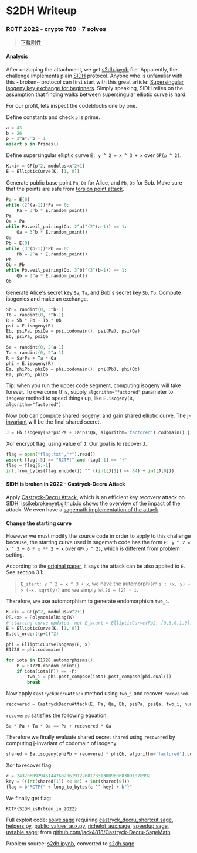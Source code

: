# S2DH Writeup

### RCTF 2022 - crypto 769 - 7 solves

> [下载附件](_media_file_task_2ca138ee-f38f-4783-ae50-537dc868006e.zip)

#### Analysis

After unzipping the attachment, we get [s2dh.ipynb](s2dh.ipynb) file. Apparently, the challenge implements plain [SIDH](https://en.wikipedia.org/wiki/Supersingular_isogeny_key_exchange) protocol. Anyone who is unfamiliar with this ~broken~ protocol can first start with this great article: [Supersingular isogeny key exchange
for beginners](https://eprint.iacr.org/2019/1321.pdf). Simply speaking, SIDH relies on the assumption that finding walks between supersingular elliptic curve is hard. 

For our profit, lets inspect the codeblocks one by one.

Define constants and check `p` is prime.

```python
a = 43
b = 26
p = 2^a*3^b - 1
assert p in Primes()
```

Define supersingular elliptic curve `E: y ^ 2 = x ^ 3 + x` over `GF(p ^ 2)`.

```python
K.<i> = GF(p^2, modulus=x^2+1)
E = EllipticCurve(K, [1, 0])
```

Generate public base point `Pa`, `Qa` for Alice, and `Pb`, `Qb` for Bob. Make sure that the points are safe from [torsion point attack](https://eprint.iacr.org/2022/654.pdf).

```python
Pa = E(0)
while (2^(a-1))*Pa == 0:
    Pa = 3^b * E.random_point()
Pa
Qa = Pa
while Pa.weil_pairing(Qa, 2^a)^(2^(a-1)) == 1:
    Qa = 3^b * E.random_point()
Qa
Pb = E(0)
while (3^(b-1))*Pb == 0:
    Pb = 2^a * E.random_point()
Pb
Qb = Pb
while Pb.weil_pairing(Qb, 3^b)^(3^(b-1)) == 1:
    Qb = 2^a * E.random_point()
Qb
```

Generate Alice's secret key `Sa`, `Ta`, and Bob's secret key `Sb`, `Tb`. Compute isogenies and make an exchange.

```python
Sb = randint(0, 3^b-1)
Tb = randint(0, 3^b-1)
R = Sb * Pb + Tb * Qb
psi = E.isogeny(R)
Eb, psiPa, psiQa = psi.codomain(), psi(Pa), psi(Qa)
Eb, psiPa, psiQa

Sa = randint(0, 2^a-1)
Ta = randint(0, 2^a-1)
R = Sa*Pa + Ta * Qa
phi = E.isogeny(R)
Ea, phiPb, phiQb = phi.codomain(), phi(Pb), phi(Qb)
Ea, phiPb, phiQb
```

Tip: when you run the upper code segment, computing isogeny will take forever. To overcome this, supply `algorithm="factored"` parameter to `isogeny` method to speed things up, like `E.isogeny(R, algorithm="factored")`.

Now bob can compute shared isogeny, and gain shared elliptic curve. The [j-invariant](https://en.wikipedia.org/wiki/J-invariant) will be the final shared secret.

```python
J = Eb.isogeny(Sa*psiPa + Ta*psiQa, algorithm='factored').codomain().j_invariant()
```

Xor encrypt flag, using value of `J`. Our goal is to recover `J`.

```python
flag = open("flag.txt","r").read()
assert flag[:5] == "RCTF{" and flag[-1] == "}"
flag = flag[5:-1]
int.from_bytes(flag.encode()) ^^ ((int(J[1]) << 84) + int(J[0]))
```

#### SIDH is broken in 2022 - Castryck-Decru Attack

Apply [Castryck-Decru Attack](https://eprint.iacr.org/2022/975), which is an efficient key recovery attack on SIDH. [issikebrokenyet.github.io](https://issikebrokenyet.github.io) shows the overview of the impact of the attack. We even have a [sagemath implementation of the attack](https://github.com/jack4818/Castryck-Decru-SageMath).

#### Change the starting curve

However we must modify the source code in order to apply to this challenge because, the starting curve used in sagemath code has the form `E: y ^ 2 = x ^ 3 + 6 * x ** 2 + x` over `GF(p ^ 2)`, which is different from problem setting.

According to the [original paper](https://eprint.iacr.org/2022/975), it says the attack can be also applied to `E`. See section 3.1: 

> `E_start: y ^ 2 = x ^ 3 + x`, we have the automorphism `i : (x, y) -> (−x, sqrt(y))` and we simply let `2i = [2] ◦ i`. 

Therefore, we use automorphism to generate endomorphism `two_i`.

```python
K.<i> = GF(p^2, modulus=x^2+1)
PR.<x> = PolynomialRing(K)
# starting curve updated, not E_start = EllipticCurve(Fp2, [0,6,0,1,0])
E = EllipticCurve(K, [1, 0])
E.set_order((p+1)^2)

phi = EllipticCurveIsogeny(E, x)
E1728 = phi.codomain()

for iota in E1728.automorphisms():
    P = E1728.random_point()
    if iota(iota(P)) == -P:
        two_i = phi.post_compose(iota).post_compose(phi.dual())
        break
```

Now apply `CastryckDecruAttack` method using `two_i` and recover `recovered`.

```python
recovered = CastryckDecruAttack(E, Pa, Qa, Eb, psiPa, psiQa, two_i, num_cores=num_cores)
```

`recovered` satisfies the following equation:

```python
Sa * Pa + Ta * Qa == Pa + recovered * Qa
```

Therefore we finally evaluate shared secret `shared` using `recovered` by computing j-invariant of codomain of isogeny.

```python
shared = Ea.isogeny(phiPb + recovered * phiQb, algorithm='factored').codomain().j_invariant()
```

Xor to recover flag:

```python
c = 243706092945144760206191226817331300960683091878992
key = ((int(shared[1]) << 84) + int(shared[0]))
flag = b"RCTF{" + long_to_bytes(c ^^ key) + b"}"
```

We finally get flag:

```
RCTF{SIDH_isBr0ken_in_2O22}
```

Full exploit code: [solve.sage](solve.sage) requiring [castryck_decru_shortcut.sage](castryck_decru_shortcut.sage.sage), [helpers.py](helpers.py), [public_values_aux.py](public_values_aux.py), [richelot_aux.sage](richelot_aux.sage), [speedup.sage](speedup.sage), [uvtable.sage](uvtable.sage): from [github.com/jack4818/Castryck-Decru-SageMath](https://github.com/jack4818/Castryck-Decru-SageMath)

Problem source: [s2dh.ipynb](s2dh.ipynb), converted to [s2dh.sage](s2dh.sage)
